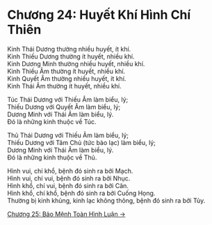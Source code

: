 # Chương 24: Huyết Khí Hình Chí Thiên

Kinh Thái Dương thường nhiều huyết, ít khí.  
Kinh Thiếu Dương thường ít huyết, nhiều khí.  
Kinh Dương Minh thường nhiều huyết, nhiều khí.  
Kinh Thiếu Âm thường ít huyết, nhiều khí.  
Kinh Quyết Âm thường nhiều huyết, ít khí.  
Kinh Thái Âm thường ít huyết, nhiều khí.

Túc Thái Dương với Thiếu Âm làm biểu, lý;  
Thiếu Dương với Quyết Âm làm biểu, lý;  
Dương Minh với Thái Âm làm biểu, lý.  
Đó là những kinh thuộc về Túc.

Thủ Thái Dương với Thiếu Âm làm biểu, lý;  
Thiếu Dương với Tâm Chủ (tức bào lạc) làm biểu, lý;  
Dương Minh với Thái Âm làm biểu, lý.  
Đó là những kinh thuộc về Thủ.

Hình vui, chí khổ, bệnh đó sinh ra bởi Mạch.  
Hình vui, chí vui, bệnh đó sinh ra bởi Nhục.  
Hình khổ, chí vui, bệnh đó sinh ra bởi Cân.  
Hình khổ, chí khổ, bệnh đó sinh ra bởi Cuống Họng.  
Thường bị kinh khủng, kinh lạc không thông, bệnh đó sinh ra bởi Tủy.

[Chương 25: Bảo Mệnh Toàn Hình Luận &rarr;](https://github.com/thaicuc/sach-y-dich/blob/master/contents/25-bao-menh-toan-hinh-luan.md)

